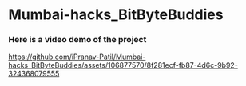 # Mumbai-hacks_BitByteBuddies
### Here is a video demo of the project
https://github.com/iPranav-Patil/Mumbai-hacks_BitByteBuddies/assets/106877570/8f281ecf-fb87-4d6c-9b92-324368079555

